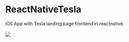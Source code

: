 # ReactNativeTesla

iOS App with Tesla landing page frontend in reactnative. 
<br />
<br />
![](imgs/Tesla.PNG)
